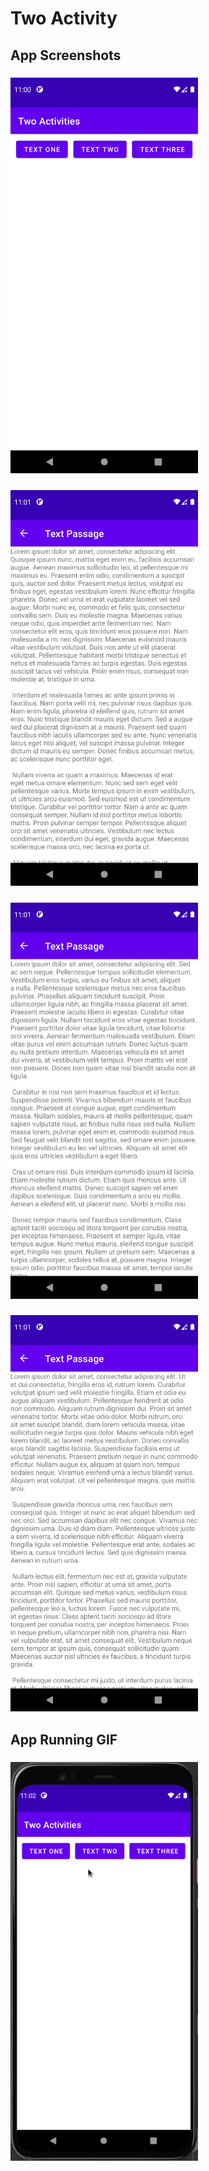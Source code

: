 # Two Activity


## App Screenshots

### <img src="./initial_screen.png" width=300 />

### <img src="./text_passage1.png" width=300 />

### <img src="./text_passage2.png" width=300 />

### <img src="./text_passage3.png" width=300 />


## App Running GIF

### <img src="./two_activity.gif" width=300 />